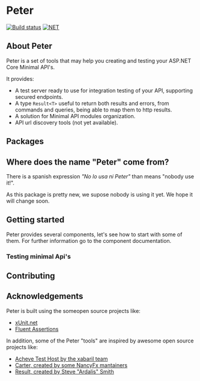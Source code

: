 # Peter

[![Build status](https://github.com/StarskyCorp/Peter/actions/workflows/ci.yaml/badge.svg?ref=main)](https://github.com/StarskyCorp/Peter/actions?query=workflow%3ACI) 
[![NET](https://img.shields.io/badge/dotnet%20version-net7.0-blue)](https://dotnet.microsoft.com/en-us/download/dotnet/7.0)

## About Peter

Peter is a set of tools that may help you creating and testing your ASP.NET Core Minimal API's.

It provides:

- A test server ready to use for integration testing of your API, supporting secured endpoints.
- A type `Result<T>` useful to return both results and errors, from commands and queries, being able to map them to http results.
- A solution for Minimal API modules organization.
- API url discovery tools (not yet available).

## Packages

## Where does the name "Peter" come from?

There is a spanish expression *"No lo usa ni Peter"* than means "nobody use it!".

As this package is pretty new, we supose nobody is using it yet. We hope it will change soon.

## Getting started

Peter provides several components, let's see how to start with some of them. For further information go to the component documentation.

### Testing minimal Api's

## Contributing

## Acknowledgements

Peter is built using the someopen source projects like:

- [xUnit.net](https://xunit.net/)
- [Fluent Assertions](https://fluentassertions.com/)

In addition, some of the Peter "tools" are inspired by awesome open source projects like:

- [Acheve Test Host by the xabaril team](https://github.com/Xabaril/Acheve.TestHost)
- [Carter, created by some NancyFx mantainers](https://github.com/CarterCommunity/Carter)
- [Result, created by Steve "Ardalis" Smith](https://github.com/ardalis/Result)
